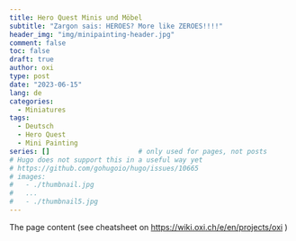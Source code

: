 ```yaml
---
title: Hero Quest Minis und Möbel
subtitle: "Zargon sais: HEROES? More like ZEROES!!!!"
header_img: "img/minipainting-header.jpg"
comment: false
toc: false
draft: true
author: oxi
type: post
date: "2023-06-15"
lang: de
categories:
  - Miniatures
tags:
  - Deutsch
  - Hero Quest
  - Mini Painting
series: []                      # only used for pages, not posts
# Hugo does not support this in a useful way yet
# https://github.com/gohugoio/hugo/issues/10665
# images:
#   - ./thumbnail.jpg
#   ...
#   - ./thumbnail5.jpg
---
```

The page content (see cheatsheet on https://wiki.oxi.ch/e/en/projects/oxi )
